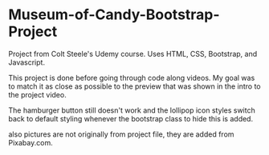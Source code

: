 # Museum-of-Candy-Bootstrap-Project
Project from Colt Steele's Udemy course. Uses HTML, CSS, Bootstrap, and Javascript. 

This project is done before going through code along videos. My goal was to match it as close as possible
to the preview that was shown in the intro to the project video.

The hamburger button still doesn't work and the lollipop icon styles switch back to default styling whenever
the bootstrap class to hide this is added.

also pictures are not originally from project file, they are added from Pixabay.com.
